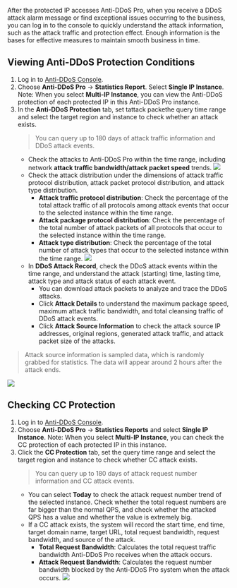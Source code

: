 After the protected IP accesses Anti-DDoS Pro, when you receive a DDoS attack alarm message or find exceptional issues occurring to the business, you can log in to the console to quickly understand the attack information, such as the attack traffic and protection effect. Enough information is the bases for effective measures to maintain smooth business in time.
## Viewing Anti-DDoS Protection Conditions
1. Log in to [Anti-DDoS Console](https://console.cloud.tencent.com/dayu/overview).
1. Choose **Anti-DDoS Pro** -> **Statistics Report**. Select **Single IP Instance**.
   Note: When you select **Multi-IP Instance**, you can view the Anti-DDoS protection of each protected IP in this Anti-DDoS Pro instance.
1. In the **Anti-DDoS Protection** tab, set tattack packethe query time range and select the target region and instance to check whether an attack exists.
   >You can query up to 180 days of attack traffic information and DDoS attack events.
   >
	- Check the attacks to Anti-DDoS Pro within the time range, including network **attack traffic bandwidth/attack packet speed** trends.
![](https://main.qcloudimg.com/raw/f85be5ab570a2d24cd9aff3ed3610a0e.png)
	- Check the attack distribution under the dimensions of attack traffic protocol distribution, attack packet protocol distribution, and attack type distribution.
		- **Attack traffic protocol distribution**: Check the percentage of the total attack traffic of all protocols among attack events that occur to the selected instance within the time range.
		- **Attack package protocol distribution**: Check the percentage of the total number of attack packets of all protocols that occur to the selected instance within the time range.
		- **Attack type distribution**: Check the percentage of the total number of attack types that occur to the selected instance within the time range.
![](https://main.qcloudimg.com/raw/3f42c5495df9beb5b0a69351dfa28371.png)
	-  In **DDoS Attack Record**, check the DDoS attack events within the time range, and understand the attack (starting) time, lasting time, attack type and attack status of each attack event.
		- You can download attack packets to analyze and trace the DDoS attacks.
		- Click **Attack Details** to understand the maximum package speed, maximum attack traffic bandwidth, and total cleansing traffic of DDoS attack events.
		- Click **Attack Source Information** to check the attack source IP addresses, original regions, generated attack traffic, and attack packet size of the attacks.
>Attack source information is sampled data, which is randomly grabbed for statistics. The data will appear around 2 hours after the attack ends.
>
![](https://main.qcloudimg.com/raw/7d41cf01864b72699fdd6b1286b70a13.png)

## Checking CC Protection
1. Log in to [Anti-DDoS Console](https://console.cloud.tencent.com/dayu/overview).
1. Choose **Anti-DDoS Pro** -> **Statistics Reports** and select **Single IP Instance**.
   Note: When you select **Multi-IP Instance**, you can check the CC protection of each protected IP in this instance.
1. Click the **CC Protection** tab, set the query time range and select the target region and instance to check whether CC attack exists.
   >You can query up to 180 days of attack request number information and CC attack events.
   >
	- You can select **Today** to check the attack request number trend of the selected instance. Check whether the total request numbers are far bigger than the normal QPS, and check whether the attacked QPS has a value and whether the value is extremely big.
	- If a CC attack exists, the system will record the start time, end time, target domain name, target URL, total request bandwidth, request bandwidth, and source of the attack.
		-  **Total Request Bandwidth**: Calculates the total request traffic bandwidth Anti-DDoS Pro receives when the attack occurs.
		- **Attack Request Bandwidth**: Calculates the request number bandwidth blocked by the Anti-DDoS Pro system when the attack occurs.
![](https://main.qcloudimg.com/raw/8c7200189ea496f4b562fca672929f02.png)

